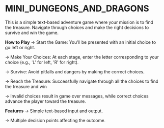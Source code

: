 # MINI_DUNGEONS_AND_DRAGONS
This is a simple text-based adventure game where your mission is to find the treasure. Navigate through choices and make the right decisions to survive and win the game.

**How to Play**
-> Start the Game: You'll be presented with an initial choice to go left or right.

-> Make Your Choices: At each stage, enter the letter corresponding to your choice (e.g., 'L' for left, 'R' for right).

-> Survive: Avoid pitfalls and dangers by making the correct choices.

-> Reach the Treasure: Successfully navigate through all the choices to find the treasure and win 

-> Invalid choices result in game over messages, while correct choices advance the player toward the treasure.

**Features**
-> Simple text-based input and output.

-> Multiple decision points affecting the outcome.
